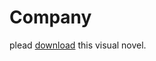 <!DOCTYPE html>
<html>
   <head>
      <title>readtsukihi.me</title>
   </head>

   <body>
      <h1>Company</h1>
      <p>
         plead <a href="google.com">download</a> this visual novel.
      </p>
   </body>
</html>
